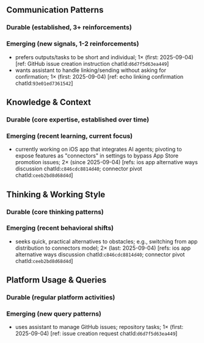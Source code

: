 ## Communication Patterns
### Durable (established, 3+ reinforcements)

### Emerging (new signals, 1-2 reinforcements)
- prefers outputs/tasks to be short and individual; 1× (first: 2025-09-04) [ref: GitHub issue creation instruction chatId:`d6d7f5d63ea449`]
- wants assistant to handle linking/sending without asking for confirmation; 1× (first: 2025-09-04) [ref: echo linking confirmation chatId:`93e01ed7361542`]

## Knowledge & Context
### Durable (core expertise, established over time)

### Emerging (recent learning, current focus)
- currently working on iOS app that integrates AI agents; pivoting to expose features as "connectors" in settings to bypass App Store promotion issues; 2× (since 2025-09-04) [refs: ios app alternative ways discussion chatId:`c846cdc8814d40`; connector pivot chatId:`ceeb2bd8d68d4d`]

## Thinking & Working Style
### Durable (core thinking patterns)

### Emerging (recent behavioral shifts)
- seeks quick, practical alternatives to obstacles; e.g., switching from app distribution to connectors model; 2× (last: 2025-09-04) [refs: ios app alternative ways discussion chatId:`c846cdc8814d40`; connector pivot chatId:`ceeb2bd8d68d4d`]

## Platform Usage & Queries
### Durable (regular platform activities)

### Emerging (new query patterns)
- uses assistant to manage GitHub issues; repository tasks; 1× (first: 2025-09-04) [ref: issue creation request chatId:`d6d7f5d63ea449`]